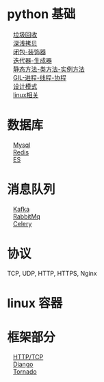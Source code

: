 # python 基础

&emsp;[垃圾回收](/docs/python_basis.md#垃圾回收)  
&emsp;[深浅拷贝](/docs/python_basis.md#深浅拷贝)  
&emsp;[闭包-装饰器](/docs/python_basis.md#闭包-装饰器)  
&emsp;[迭代器-生成器](/docs/python_basis.md#迭代器-生成器)  
&emsp;[静态方法-类方法-实例方法](/docs/python_basis.md#静态方法-类方法-实例方法)  
&emsp;[GIL-进程-线程-协程](/docs/python_basis.md#GIL-进程-线程-协程)  
&emsp;[设计模式](/docs/python_basis.md#设计模式)  
&emsp;[linux相关](/docs/python_basis.md#linux相关)

# 数据库

&emsp;[Mysql](/docs/database.md#Mysql)  
&emsp;[Redis](/docs/database.md#Redis)  
&emsp;[ES](/docs/database.md#ES)

# 消息队列

&emsp;[Kafka](/docs/message_queue.md#Kafka)  
&emsp;[RabbitMq](/docs/message_queue.md#RabbitMq)  
&emsp;[Celery](/docs/message_queue.md#Celery)

# 协议

TCP, UDP, HTTP, HTTPS, Nginx

# linux 容器

# 框架部分

&emsp;[HTTP/TCP](/docs/framework.md#HTTP/TCP)  
&emsp;[Django](/docs/framework.md#Django)  
&emsp;[Tornado](/docs/framework.md#Tornado)  
